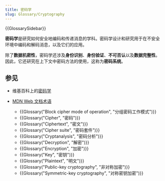 ```yaml
---
title: 密码学
slug: Glossary/Cryptography
---
```


{{GlossarySidebar}}

**密码学**是研究如何安全地编码和传递消息的学科。密码学设计和研究用于在不安全环境中编码和解码消息，以及它们的应用。

除了**数据机密性**，密码学还涉及**身份识别**、**身份验证**、**不可否认**以及**数据完整性**。因此，它还研究在上下文中密码方法的使用，这称为**密码系统**。

## 参见

- 维基百科上的[密码学](https://zh.wikipedia.org/wiki/密码学)
- [MDN Web 文档术语](/zh-CN/docs/Glossary)

  - {{Glossary("Block cipher mode of operation", "分组密码工作模式")}}
  - {{Glossary("Cipher", "密码")}}
  - {{Glossary("Ciphertext", "密文")}}
  - {{Glossary("Cipher suite", "密码套件")}}
  - {{Glossary("Cryptanalysis", "密码分析")}}
  - {{Glossary("Decryption", "解密")}}
  - {{Glossary("Encryption", "加密")}}
  - {{Glossary("Key", "密钥")}}
  - {{Glossary("Plaintext", "明文")}}
  - {{Glossary("Public-key cryptography", "非对称加密")}}
  - {{Glossary("Symmetric-key cryptography", "对称密钥加密")}}

